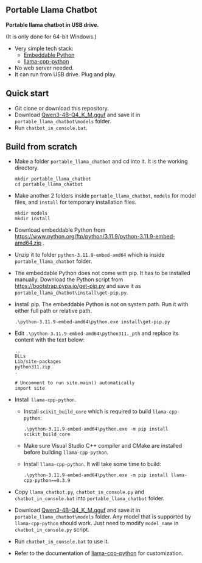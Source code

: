 ## Portable Llama Chatbot

**Portable llama chatbot in USB drive.**

(It is only done for 64-bit Windows.)

- Very simple tech stack:
  - [Embeddable Python](https://www.python.org/ftp/python/3.11.9/python-3.11.9-embed-amd64.zip)
  - [llama-cpp-python](https://github.com/abetlen/llama-cpp-python)
- No web server needed.
- It can run from USB drive. Plug and play.

## Quick start

- Git clone or download this repository.
- Download [Qwen3-4B-Q4_K_M.gguf](https://huggingface.co/Qwen/Qwen3-4B-GGUF/resolve/main/Qwen3-4B-Q4_K_M.gguf) and save it in `portable_llama_chatbot\models` folder.
- Run `chatbot_in_console.bat`.

## Build from scratch

- Make a folder `portable_llama_chatbot` and cd into it. It is the working directory.

  ```shell
  mkdir portable_llama_chatbot
  cd portable_llama_chatbot
  ```

- Make another 2 folders inside `portable_llama_chatbot`, `models` for model files, and `install` for temporary installation files.

  ```shell
  mkdir models
  mkdir install
  ```

- Download embeddable Python from https://www.python.org/ftp/python/3.11.9/python-3.11.9-embed-amd64.zip .

- Unzip it to folder `python-3.11.9-embed-amd64` which is inside `portable_llama_chatbot` folder.

- The embeddable Python does not come with pip. It has to be installed manually.
  Download the Python script from https://bootstrap.pypa.io/get-pip.py and save it as `portable_llama_chatbot\install\get-pip.py`.

- Install pip. The embeddable Python is not on system path. Run it with either full path or relative path.

  ```shell
  .\python-3.11.9-embed-amd64\python.exe install\get-pip.py
  ```

- Edit `.\python-3.11.9-embed-amd64\python311._pth` and replace its content with the text below:

  ```
  ..
  DLLs
  Lib/site-packages
  python311.zip 
  .

  # Uncomment to run site.main() automatically
  import site
  ```

- Install `llama-cpp-python`.

  - Install `scikit_build_core` which is required to build `llama-cpp-python`:

    ```shell
    .\python-3.11.9-embed-amd64\python.exe -m pip install scikit_build_core
    ```

  - Make sure Visual Studio C++ compiler and CMake are installed before building `llama-cpp-python`.

  - Install `llama-cpp-python`. It will take some time to build:

	```shell
	.\python-3.11.9-embed-amd64\python.exe -m pip install llama-cpp-python==0.3.9
	```

- Copy `llama_chatbot.py`, `chatbot_in_console.py` and `chatbot_in_console.bat` into `portable_llama_chatbot` folder.

- Download [Qwen3-4B-Q4_K_M.gguf](https://huggingface.co/Qwen/Qwen3-4B-GGUF/resolve/main/Qwen3-4B-Q4_K_M.gguf) and save it in `portable_llama_chatbot\models` folder.
  Any model that is supported by `llama-cpp-python` should work. Just need to modify `model_name` in `chatbot_in_console.py` script.

- Run `chatbot_in_console.bat` to use it.

- Refer to the documentation of [llama-cpp-python](https://github.com/abetlen/llama-cpp-python) for customization.
